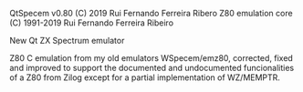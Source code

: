 
QtSpecem v0.80
(C) 2019 Rui Fernando Ferreira Ribero
Z80 emulation core (C) 1991-2019 Rui Fernando Ferreira Ribeiro

New Qt ZX Spectrum emulator

Z80 C emulation from my old emulators WSpecem/emz80, corrected, fixed and improved to support the documented and undocumented funcionalities of a Z80 from Zilog except for a partial implementation of WZ/MEMPTR.
